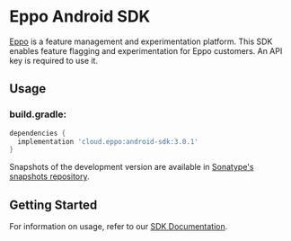 # Eppo Android SDK

[Eppo](https://geteppo.com) is a feature management and experimentation platform. This SDK enables
feature flagging and experimentation for Eppo customers. An API key is required to use it.

## Usage

### build.gradle:

```groovy
dependencies {
  implementation 'cloud.eppo:android-sdk:3.0.1'
}
```
Snapshots of the development version are available in [Sonatype's snapshots repository](https://s01.oss.sonatype.org/content/repositories/snapshots/).

## Getting Started
For information on usage, refer to our [SDK Documentation](https://docs.geteppo.com/sdks/client-sdks/android/).
